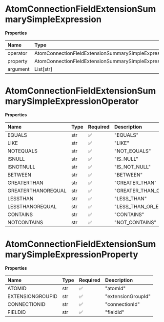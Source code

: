 # AtomConnectionFieldExtensionSummarySimpleExpression

**Properties**

| Name     | Type                                                        | Required | Description |
| :------- | :---------------------------------------------------------- | :------- | :---------- |
| operator | AtomConnectionFieldExtensionSummarySimpleExpressionOperator | ✅       |             |
| property | AtomConnectionFieldExtensionSummarySimpleExpressionProperty | ✅       |             |
| argument | List[str]                                                   | ❌       |             |

# AtomConnectionFieldExtensionSummarySimpleExpressionOperator

**Properties**

| Name               | Type | Required | Description             |
| :----------------- | :--- | :------- | :---------------------- |
| EQUALS             | str  | ✅       | "EQUALS"                |
| LIKE               | str  | ✅       | "LIKE"                  |
| NOTEQUALS          | str  | ✅       | "NOT_EQUALS"            |
| ISNULL             | str  | ✅       | "IS_NULL"               |
| ISNOTNULL          | str  | ✅       | "IS_NOT_NULL"           |
| BETWEEN            | str  | ✅       | "BETWEEN"               |
| GREATERTHAN        | str  | ✅       | "GREATER_THAN"          |
| GREATERTHANOREQUAL | str  | ✅       | "GREATER_THAN_OR_EQUAL" |
| LESSTHAN           | str  | ✅       | "LESS_THAN"             |
| LESSTHANOREQUAL    | str  | ✅       | "LESS_THAN_OR_EQUAL"    |
| CONTAINS           | str  | ✅       | "CONTAINS"              |
| NOTCONTAINS        | str  | ✅       | "NOT_CONTAINS"          |

# AtomConnectionFieldExtensionSummarySimpleExpressionProperty

**Properties**

| Name             | Type | Required | Description        |
| :--------------- | :--- | :------- | :----------------- |
| ATOMID           | str  | ✅       | "atomId"           |
| EXTENSIONGROUPID | str  | ✅       | "extensionGroupId" |
| CONNECTIONID     | str  | ✅       | "connectionId"     |
| FIELDID          | str  | ✅       | "fieldId"          |

